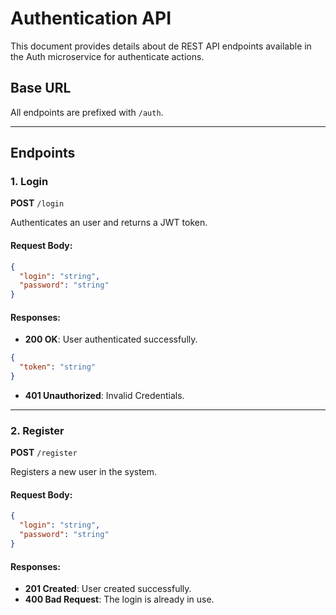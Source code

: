 # Authentication API

This document provides details about de REST API endpoints available in the Auth microservice for authenticate actions.

## Base URL

All endpoints are prefixed with `/auth`.

---

## Endpoints

### 1. **Login**

**POST** `/login`

Authenticates an user and returns a JWT token.

#### Request Body:

```json
{
  "login": "string",
  "password": "string"
}
```
#### Responses:

- **200 OK**: User authenticated successfully.
```json
{
  "token": "string"
}
```
- **401 Unauthorized**: Invalid Credentials.
---
### 2. **Register**

**POST** `/register`

Registers a new user in the system.

#### Request Body:

```json
{
  "login": "string",
  "password": "string"
}
```
#### Responses:

- **201 Created**: User created successfully.
- **400 Bad Request**: The login is already in use.